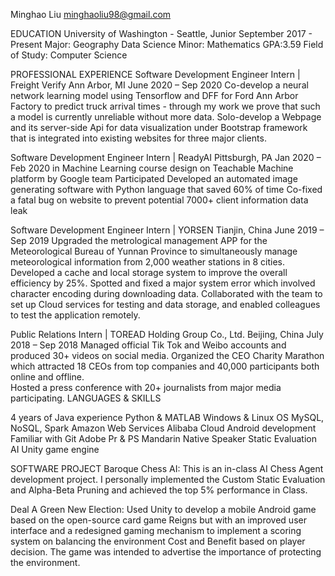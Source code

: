 Minghao Liu
minghaoliu98@gmail.com 


EDUCATION
University of Washington - Seattle, Junior	September 2017 - Present
Major: Geography Data Science   Minor: Mathematics                                                                  GPA:3.59
Field of Study: Computer Science

PROFESSIONAL EXPERIENCE
Software Development Engineer Intern | Freight Verify Ann Arbor, MI 	 June 2020 – Sep 2020
Co-develop a neural network learning model using Tensorflow and DFF for Ford Ann Arbor Factory to predict truck arrival times - through my work we prove that such a model is currently unreliable without more data.
Solo-develop a Webpage and its server-side Api for data visualization under Bootstrap framework that is integrated into existing websites for three major clients.

Software Development Engineer Intern | ReadyAI  Pittsburgh, PA 	  Jan 2020 – Feb 2020
in Machine Learning course design on Teachable Machine platform by Google team
Participated Developed an automated image generating software with Python language that saved 60% of time
Co-fixed a fatal bug on website to prevent potential 7000+ client information data leak

Software Development Engineer Intern | YORSEN Tianjin, China 	 June 2019 – Sep 2019
Upgraded the metrological management APP for the Meteorological Bureau of Yunnan Province to simultaneously manage meteorological information from 2,000 weather stations in 8 cities.
Developed a cache and local storage system to improve the overall efficiency by 25%.
Spotted and fixed a major system error which involved character encoding during downloading data.
Collaborated with the team to set up Cloud services for testing and data storage, and enabled colleagues to test the application remotely.

Public Relations Intern | TOREAD Holding Group Co., Ltd. Beijing, China      July 2018 – Sep 2018
Managed official Tik Tok and Weibo accounts and produced 30+ videos on social media.
Organized the CEO Charity Marathon which attracted 18 CEOs from top companies and 40,000 participants both online and offline.  
Hosted a press conference with 20+ journalists from major media participating.
LANGUAGES & SKILLS

4 years of Java experience
Python & MATLAB
Windows & Linux OS
MySQL, NoSQL, Spark
Amazon Web Services
Alibaba Cloud
Android development
Familiar with Git
Adobe Pr & PS
Mandarin Native Speaker
Static Evaluation AI
Unity game engine

SOFTWARE PROJECT
Baroque Chess AI:
This is an in-class AI Chess Agent development project. I personally implemented the  Custom Static Evaluation and Alpha-Beta Pruning and achieved the top 5% performance in Class.

Deal A Green New Election:
Used Unity to develop a mobile Android game based on the open-source card game Reigns but with an improved user interface and a redesigned gaming mechanism to implement a scoring system on balancing the environment Cost and  Benefit based on player decision. The game was intended to advertise the importance of protecting the environment.
